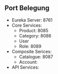 ## Port Belegung

- Eureka Server: 8761
- Core Services:
    - Product: 8085
    - Category: 8086
    - User 
    - Role: 8089
- Composite Serices:
    - Catalogue: 8087
    - Account: 
- API Services: 


